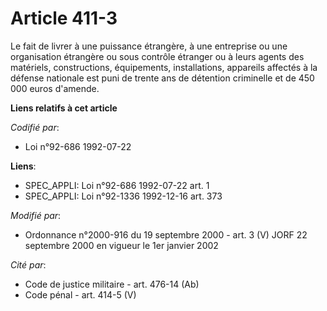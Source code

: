 # Article 411-3

Le fait de livrer à une puissance étrangère, à une entreprise ou une organisation étrangère ou sous contrôle étranger ou à
leurs agents des matériels, constructions, équipements, installations, appareils affectés à la défense nationale est puni de
trente ans de détention criminelle et de 450 000 euros d'amende.

**Liens relatifs à cet article**

_Codifié par_:

  - Loi n°92-686 1992-07-22

**Liens**:

  - SPEC_APPLI: Loi n°92-686 1992-07-22 art. 1
  - SPEC_APPLI: Loi n°92-1336 1992-12-16 art. 373

_Modifié par_:

  - Ordonnance n°2000-916 du 19 septembre 2000 - art. 3 (V) JORF 22 septembre 2000 en vigueur le 1er janvier 2002

_Cité par_:

  - Code de justice militaire - art. 476-14 (Ab)
  - Code pénal - art. 414-5 (V)
